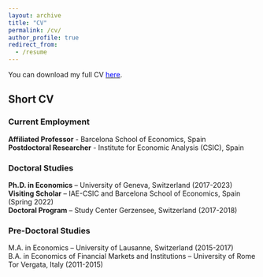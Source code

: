```yaml
---
layout: archive
title: "CV"
permalink: /cv/
author_profile: true
redirect_from:
  - /resume
---
```


You can download my full CV [<span style="color:blue">here</span>](https://federicabraccioli.github.io/files/Braccioli_CV.pdf). <br />

## Short CV 

### Current Employment 
**Affiliated Professor** - Barcelona School of Economics, Spain <br />
**Postdoctoral Researcher** - Institute for Economic Analysis (CSIC), Spain  <br />

### Doctoral Studies
**Ph.D. in Economics** – University of Geneva, Switzerland (2017-2023) <br />
**Visiting Scholar** – IAE-CSIC and Barcelona School of Economics, Spain (Spring 2022) <br />
**Doctoral Program** – Study Center Gerzensee, Switzerland (2017-2018) <br />

### Pre-Doctoral Studies
M.A. in Economics – University of Lausanne, Switzerland (2015-2017)  <br />
B.A. in Economics of Financial Markets and Institutions – University of Rome Tor Vergata, Italy (2011-2015)  <br />
